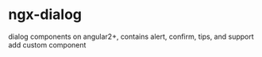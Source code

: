 # ngx-dialog
dialog components  on  angular2+, contains alert, confirm, tips, and support add custom component
